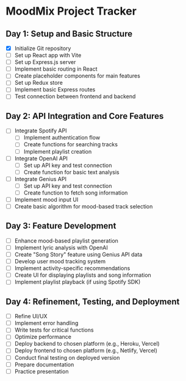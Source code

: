 # MoodMix Project Tracker

## Day 1: Setup and Basic Structure
- [X] Initialize Git repository
- [ ] Set up React app with Vite
- [ ] Set up Express.js server
- [ ] Implement basic routing in React
- [ ] Create placeholder components for main features
- [ ] Set up Redux store
- [ ] Implement basic Express routes
- [ ] Test connection between frontend and backend

## Day 2: API Integration and Core Features
- [ ] Integrate Spotify API
  - [ ] Implement authentication flow
  - [ ] Create functions for searching tracks
  - [ ] Implement playlist creation
- [ ] Integrate OpenAI API
  - [ ] Set up API key and test connection
  - [ ] Create function for basic text analysis
- [ ] Integrate Genius API
  - [ ] Set up API key and test connection
  - [ ] Create function to fetch song information
- [ ] Implement mood input UI
- [ ] Create basic algorithm for mood-based track selection

## Day 3: Feature Development
- [ ] Enhance mood-based playlist generation
- [ ] Implement lyric analysis with OpenAI
- [ ] Create "Song Story" feature using Genius API data
- [ ] Develop user mood tracking system
- [ ] Implement activity-specific recommendations
- [ ] Create UI for displaying playlists and song information
- [ ] Implement playlist playback (if using Spotify SDK)

## Day 4: Refinement, Testing, and Deployment
- [ ] Refine UI/UX
- [ ] Implement error handling
- [ ] Write tests for critical functions
- [ ] Optimize performance
- [ ] Deploy backend to chosen platform (e.g., Heroku, Vercel)
- [ ] Deploy frontend to chosen platform (e.g., Netlify, Vercel)
- [ ] Conduct final testing on deployed version
- [ ] Prepare documentation
- [ ] Practice presentation